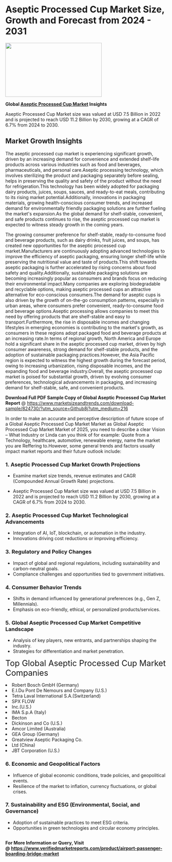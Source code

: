<H1>Aseptic Processed Cup Market Size, Growth and Forecast from 2024 - 2031</H1><img class="aligncenter size-medium wp-image-584254" src="https://thirdeyenews.in/wp-content/uploads/2024/09/Global-Market-Research-300x168.jpeg" alt="" width="300" height="168" /><p><strong>Global&nbsp;<a href="https://www.marketsizeandtrends.com/download-sample/824730/?utm_source=Github8j?utm_medium=216">Aseptic Processed Cup Market</a> Insights</strong></p><p>Aseptic Processed Cup Market size was valued at USD 7.5 Billion in 2022 and is projected to reach USD 11.2 Billion by 2030, growing at a CAGR of 6.7% from 2024 to 2030.</p><p><h2>Market Growth Insights</h2> <p>The aseptic processed cup market is experiencing significant growth, driven by an increasing demand for convenience and extended shelf-life products across various industries such as food and beverages, pharmaceuticals, and personal care.Aseptic processing technology, which involves sterilizing the product and packaging separately before sealing, helps in preserving the quality and safety of the product without the need for refrigeration.This technology has been widely adopted for packaging dairy products, juices, soups, sauces, and ready-to-eat meals, contributing to its rising market potential.Additionally, innovations in packaging materials, growing health-conscious consumer trends, and increased demand for environmentally friendly packaging solutions are further fueling the market's expansion.As the global demand for shelf-stable, convenient, and safe products continues to rise, the aseptic processed cup market is expected to witness steady growth in the coming years.</p> <p>The growing consumer preference for shelf-stable, ready-to-consume food and beverage products, such as dairy drinks, fruit juices, and soups, has created new opportunities for the aseptic processed cup market.Manufacturers are continuously adopting advanced technologies to improve the efficiency of aseptic packaging, ensuring longer shelf-life while preserving the nutritional value and taste of products.This shift towards aseptic packaging is further accelerated by rising concerns about food safety and quality.Additionally, sustainable packaging solutions are becoming increasingly popular as consumers and brands focus on reducing their environmental impact.Many companies are exploring biodegradable and recyclable options, making aseptic processed cups an attractive alternative for eco-conscious consumers.The demand for aseptic cups is also driven by the growth of on-the-go consumption patterns, especially in urban areas, where consumers prefer convenient, ready-to-consume food and beverage options.Aseptic processing allows companies to meet this need by offering products that are shelf-stable and easy to transport.Furthermore, the rise in disposable incomes and changing lifestyles in emerging economies is contributing to the market's growth, as consumers in these regions adopt packaged food and beverage products at an increasing rate.In terms of regional growth, North America and Europe hold a significant share in the aseptic processed cup market, driven by high consumer awareness, strong demand for shelf-stable products, and the adoption of sustainable packaging practices.However, the Asia Pacific region is expected to witness the highest growth during the forecast period, owing to increasing urbanization, rising disposable incomes, and the expanding food and beverage industry.Overall, the aseptic processed cup market is poised for substantial growth, driven by evolving consumer preferences, technological advancements in packaging, and increasing demand for shelf-stable, safe, and convenient products.<p><span class=""><strong>Download Full PDF Sample Copy of Global Aseptic Processed Cup Market Report</strong> @ <a href="https://www.marketsizeandtrends.com/download-sample/824730/?utm_source=Github8j?utm_medium=216" target="_blank">https://www.marketsizeandtrends.com/download-sample/824730/?utm_source=Github8j?utm_medium=216</a></span></p><p>In order to make an accurate and perceptive description of future scope of a Global&nbsp;Aseptic Processed Cup Market Market as Global&nbsp;Aseptic Processed Cup Market Market of 2025, you need to describe a clear Vision &ndash; What Industry or Linda can you think of for example: Quote from a Technology, healthcare, automotive, renewable energy, name the market you are Reffering to.However, some general trends and factors usually impact market reports and their future outlook include:</p><h3>1.&nbsp;<strong>Aseptic Processed Cup Market Growth Projections</strong></h3><ul><li>Examine market size trends, revenue estimates and CAGR (Compounded Annual Growth Rate) projections.</li><li><p>Aseptic Processed Cup Market size was valued at USD 7.5 Billion in 2022 and is projected to reach USD 11.2 Billion by 2030, growing at a CAGR of 6.7% from 2024 to 2030.</p></li></ul><h3>2.&nbsp;<strong>Aseptic Processed Cup Market Technological Advancements</strong></h3><ul><li>Integration of AI, IoT, blockchain, or automation in the industry.</li><li>Innovations driving cost reductions or improving efficiency.</li></ul><h3>3.&nbsp;<strong>Regulatory and Policy Changes</strong></h3><ul><li>Impact of global and regional regulations, including sustainability and carbon-neutral goals.</li><li>Compliance challenges and opportunities tied to government initiatives.</li></ul><h3>4.&nbsp;<strong>Consumer Behavior Trends</strong></h3><ul><li>Shifts in demand influenced by generational preferences (e.g., Gen Z, Millennials).</li><li>Emphasis on eco-friendly, ethical, or personalized products/services.</li></ul><h3>5.&nbsp;<strong>Global Aseptic Processed Cup Market Competitive Landscape</strong></h3><ul><li>Analysis of key players, new entrants, and partnerships shaping the industry.</li><li>Strategies for differentiation and market penetration.</li></ul><p data-pm-slice="1 1 []"><span style="color: inherit; font-family: inherit; font-size: 25px;">Top Global Aseptic Processed Cup Market Companies</span></p><div class="" data-test-id=""><p><li>Robert Bosch GmbH (Germany)</li><li> E.I.Du Pont De Nemours and Company (U.S.)</li><li> Tetra Laval International S.A.(Switzerland)</li><li> SPX FLOW</li><li> Inc.(U.S.)</li><li> IMA S.p.A (Italy)</li><li> Becton</li><li> Dickinson and Co (U.S.)</li><li> Amcor Limited (Australia)</li><li> GEA Group (Germany)</li><li> Greatview Aseptic Packaging Co.</li><li> Ltd (China)</li><li> JBT Corporation (U.S.)</li></p></div><h3>6.&nbsp;<strong>Economic and Geopolitical Factors</strong></h3><ul><li>Influence of global economic conditions, trade policies, and geopolitical events.</li><li>Resilience of the market to inflation, currency fluctuations, or global crises.</li></ul><h3>7.&nbsp;<strong>Sustainability and ESG (Environmental, Social, and Governance)</strong></h3><ul><li>Adoption of sustainable practices to meet ESG criteria.</li><li>Opportunities in green technologies and circular economy principles.</li></ul><h2><strong style="font-size: 14px;">For More Information or Query, Visit @&nbsp;</strong><a style="background-color: #ffffff; font-size: 14px;" href="https://www.marketsizeandtrends.com/report/aseptic-processed-cup-market/" target="_blank">https://www.verifiedmarketreports.com/product/airport-passenger-boarding-bridge-market</a></h2>